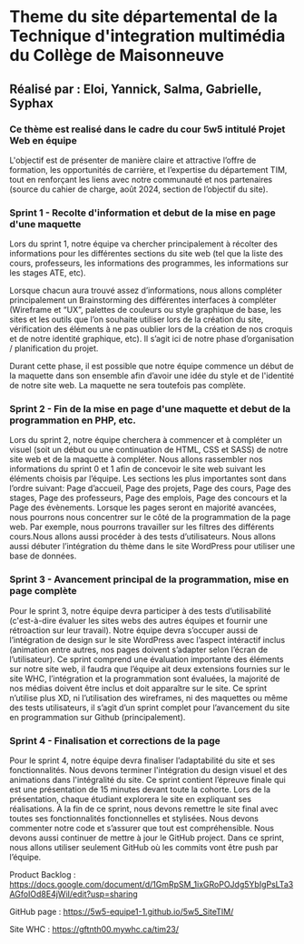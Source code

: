 # Theme du site départemental de la Technique d'integration multimédia du Collège de Maisonneuve

## Réalisé par : Eloi, Yannick, Salma, Gabrielle, Syphax

### Ce thème est realisé dans le cadre du cour 5w5 intitulé Projet Web en équipe

L'objectif est de présenter de manière claire et attractive l’offre de formation, les opportunités de carrière, et l’expertise du département TIM, tout en renforçant les liens avec notre communauté et nos partenaires (source du cahier de charge, août 2024, section de l’objectif du site).

### Sprint 1 - Recolte d'information et debut de la mise en page d'une maquette
Lors du sprint 1, notre équipe va chercher principalement à récolter des informations pour les différentes sections du site web (tel que la liste des cours, professeurs, les informations des programmes, les informations sur les stages ATE, etc). 

Lorsque chacun aura trouvé assez d’informations, nous allons compléter principalement un Brainstorming des différentes interfaces à compléter (Wireframe et “UX”, palettes de couleurs ou style graphique de base, les sites et les outils que l’on souhaite utiliser lors de la création du site, vérification des éléments à ne pas oublier lors de la création de nos croquis et de notre identité graphique, etc). Il s’agit ici de notre phase d’organisation / planification du projet.

Durant cette phase, il est possible que notre équipe commence un début de la maquette dans son ensemble afin d’avoir une idée du style et de l'identité de notre site web. La maquette ne sera toutefois pas complète.

### Sprint 2 - Fin de la mise en page d'une maquette et debut de la programmation en PHP, etc.
Lors du sprint 2, notre équipe cherchera à commencer et à compléter un visuel (soit un début ou une continuation de HTML, CSS et SASS) de notre site web et de la maquette à compléter. Nous allons rassembler nos informations du sprint 0 et 1 afin de concevoir le site web suivant les éléments choisis par l’équipe. Les sections les plus importantes sont dans l’ordre suivant: Page d’accueil, Page des projets, Page des cours, Page des stages, Page des professeurs, Page des emplois, Page des concours et la Page des évènements. Lorsque les pages seront en majorité avancées, nous pourrons nous concentrer sur le côté de la programmation de la page web. Par exemple, nous pourrons travailler sur les filtres des différents cours.Nous allons aussi procéder à des tests d’utilisateurs. Nous allons aussi débuter l’intégration du thème dans le site WordPress pour utiliser une base de données. 

### Sprint 3 - Avancement principal de la programmation, mise en page complète
Pour le sprint 3, notre équipe devra participer à des tests d’utilisabilité (c'est-à-dire évaluer les sites webs des autres équipes et fournir une rétroaction sur leur travail). Notre équipe devra s’occuper aussi de l’intégration de design sur le site WordPress avec l’aspect intéractif inclus (animation entre autres, nos pages doivent s’adapter selon l’écran de l’utilisateur). Ce sprint comprend une évaluation importante des éléments sur notre site web, il faudra que l’équipe ait deux extensions fournies sur le site WHC, l’intégration et la programmation sont évaluées, la majorité de nos médias doivent être inclus et doit apparaître sur le site. Ce sprint n’utilise plus XD, ni l’utilisation des wireframes, ni des maquettes ou même des tests utilisateurs, il s’agit d’un sprint complet pour l’avancement du site en programmation sur Github (principalement). 

### Sprint 4 - Finalisation et corrections de la page
Pour le sprint 4, notre équipe devra finaliser l’adaptabilité du site et ses fonctionnalités. Nous devons terminer l'intégration du design visuel et des animations dans l'intégralité du site. Ce sprint contient l’épreuve finale qui est une présentation de 15 minutes devant toute la cohorte. Lors de la présentation, chaque étudiant explorera le site en expliquant ses réalisations. À la fin de ce sprint, nous devons remettre le site final avec toutes ses fonctionnalités fonctionnelles et stylisées. Nous devons commenter notre code et s’assurer que tout est compréhensible. Nous devons aussi continuer de mettre à jour le GitHub project. Dans ce sprint, nous allons utiliser seulement GitHub où les commits vont être push par l’équipe. 

Product Backlog : https://docs.google.com/document/d/1GmRpSM_1ixGRoPOJdg5YbIgPsLTa3AGfoIOd8E4jWiI/edit?usp=sharing

GitHub page : https://5w5-equipe1-1.github.io/5w5_SiteTIM/

Site WHC : https://gftnth00.mywhc.ca/tim23/
